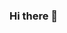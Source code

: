 ### Hi there 👋

<!--
**mohannn-sys/mohannn-sys** is a ✨ _special_ ✨ repository because its `README.md` (this file) appears on your GitHub profile.

Here are some ideas to get you started:

- 🔭 I’m currently working on Home.
- 🌱 I’m currently learning Reinforcement Learning.
- 👯 I’m looking to collaborate on Healthcare project.
- 💬 Ask me about AI/ML, Data-Science, Statistics, Mathematics, Computer-Science and Mathematical-Finance.
- 📫 How to reach me: Github.



